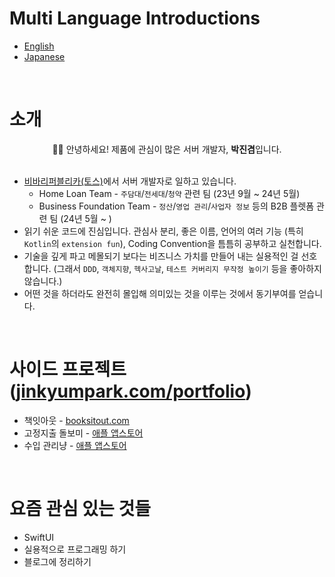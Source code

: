 # Multi Language Introductions
- [English](https://github.com/jinkyumpark/jinkyumpark/blob/main/README-en.md)
- [Japanese](https://github.com/jinkyumpark/jinkyumpark/blob/main/README-jp.md)
<br/>

# 소개
<p align="center">  
  🙋‍♂️ 안녕하세요! 제품에 관심이 많은 서버 개발자, <b>박진겸</b>입니다.
  <br/><br/>

  - [비바리퍼블리카(토스)](https://toss.im/)에서 서버 개발자로 일하고 있습니다.
     - Home Loan Team - `주담대`/`전세대`/`청약` 관련 팀 (23년 9월 ~ 24년 5월)
     - Business Foundation Team - `정산`/`영업 관리`/`사업자 정보` 등의 B2B 플렛폼 관련 팀 (24년 5월 ~ )
  - 읽기 쉬운 코드에 진심입니다. 관심사 분리, 좋은 이름, 언어의 여러 기능 (특히 `Kotlin`의 `extension fun`), Coding Convention을 틈틈히 공부하고 실천합니다.
  - 기술을 깊게 파고 메몰되기 보다는 비즈니스 가치를 만들어 내는 실용적인 걸 선호합니다. (그래서 `DDD`, `객체지향`, `헥사고날`, `테스트 커버리지 무작정 높이기` 등을 좋아하지 않습니다.)
  - 어떤 것을 하더라도 완전히 몰입해 의미있는 것을 이루는 것에서 동기부여를 얻습니다.
</p>
<br/>

# 사이드 프로젝트 ([jinkyumpark.com/portfolio](https://jinkyumpark.com/portfolio))
- 책잇아웃 - [booksitout.com](https://booksitout.com)
- 고정지출 돌보미 - [애플 앱스토어](https://apps.apple.com/app/%EA%B5%AC%EB%8F%85-%EB%8F%8C%EB%B3%B4%EB%AF%B8/id6451234943)
- 수입 관리냥 - [애플 앱스토어](https://apps.apple.com/app/purrfit-tracker/id6458539987)
<br/>


# 요즘 관심 있는 것들
- SwiftUI
- 실용적으로 프로그래밍 하기
- 블로그에 정리하기
<br/>
